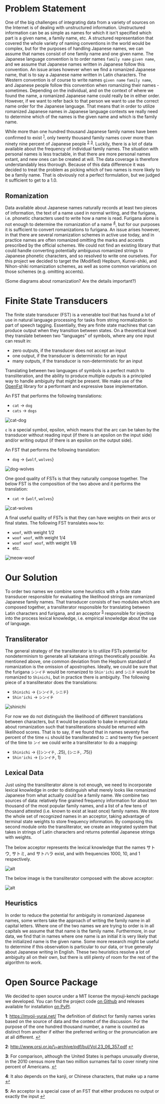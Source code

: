 # Problem Statement

One of the big challenges of integrating data 
from a variety of sources on the Internet
is of dealing with unstructured information.
Unstructured information can be as simple as names 
for which it isn't specified
which part is a given name, a family name, etc.
A structured representation that covered
the whole variety of naming conventions in the world
would be complex, 
but for the purposes of handling Japanese names, 
we can assume that names consist of one family name and one given name.
The Japanese language convention is to order names `family name` `given name`,
and we assume that Japanese names written in Japanese follow this convention.
An issue arises however when we find a romanized Japanese name,
that is to say a Japanese name written in Latin characters.
The Western convention is of course to write names `given name` `family name`,
and Japanese people follow this convention when romanizing their names - sometimes.
Depending on the individual,
and on the context of where we found the name,
a romanized Japanese name could really be in either order.
However, 
if we want to refer back to that person 
we want to use the correct name order for the Japanese language.
That means that in order to utilize romanized Japanese names
in Japanese language contexts
we really need to determine which of the names
is the given name and which is the family name.

While more than one hundred thousand 
Japanese family names have been confirmed to exist <sup id="a1">[1](#f1)</sup>,
only twenty thousand family names
cover more than ninety nine percent of Japanese people
<sup id="a2">[2](#f2)</sup> <sup id="a3">[3](#f3)</sup>.
Luckily,
there is a lot of data available about the frequency of individual family names.
The situation with personal names is less tractable,
in that there are more personal names extant,
and new ones can be created at will.
The data coverage is therefore understandably less thorough.
Because of this data difference it was decided to treat the problem as
picking which of two names is more likely to be a family name.
That is obviously not a perfect formulation,
but we judged it sufficient to get to a 1.0.

## Romanization

Data available about Japanese names 
naturally records at least two pieces of information,
the text of a name used in normal writing,
and the furigana, i.e. phonetic characters used to write how a name is read.
Furigana alone is not enough to determine the romanization of a name <sup id="a4">[4](#f4)</sup>,
but for our purposes it is sufficient to convert romanizations to furigana.
An issue arises however,
in that there are several romanization schemes in active use today,
and in practice names are often romanized omitting
the marks and accents prescribed by the official schemes.
We could not find an existing library that could handle converting
potentially ambiguous romanized strings 
to Japanese phonetic characters,
and so resolved to write one ourselves.
For this project we decided to target the 
(Modified) Hepburn, Kunrei-shiki, and Nihon-shiki romanization schemes,
as well as some common variations on those schemes (e.g. omitting accents).

(Some diagrams about romanization? Are the details important?)


# Finite State Transducers

The finite state transducer (FST) is a venerable tool 
that has found a lot of use in natural language processing 
for tasks from string normalization to part of speech tagging.
Essentially, they are finite state machines
that can produce output when they transition between states.
On a theoretical level they translate between two "languages" of symbols,
where any one input can result in:
* zero outputs, if the transducer does not accept an input
* one output, if the transducer is deterministic for an input
* many outputs, if the transducer is non-deterministic for an input

Translating between two languages of symbols is a perfect match to transliteration,
and the ability to produce multiple outputs
is a principled way to handle ambiguity that might be present.
We make use of the [OpenFst](http://www.openfst.org/twiki/bin/view/FST/WebHome) 
library for a performant and expressive base implementation.

An FST that performs the following translations:
* `cat` -> `dog`
* `cats` -> `dogs`

![cat-dog](img/cat-dog.svg)

`ε` is a special symbol, epsilon, 
which means that the arc can be taken by the transducer 
without reading input (if there is an epsilon on the input side)
and/or writing output (if there is an epsilon on the output side).

An FST that performs the following translation:
* `dog` -> {`wolf`, `wolves`}

![dog-wolves](img/dog-wolves.svg)

One good quality of FSTs is that they naturally compose together.
The below FST is the composition of the two above 
and it performs the translation:
* `cat` -> {`wolf`, `wolves`}

![cat-wolves](img/cat-wolves.svg)

A final useful quality of FSTs is that 
they can have weights on their arcs or final states.
The following FST translates `meow` to:
* `woof`, with weight 1/2
* `woof woof`, with weight 1/4
* `woof woof woof`, with weight 1/8
* etc.

![meow-woof](img/meow-woof.svg)


# Our Solution

To order two names we combine some heuristics
with a finite state transducer responsible for 
evaluating the likelihood strings are romanized Japanese family names.
That transducer consists of two modules which are composed together,
a transliterator responsible for 
translating between Latin characters and furigana,
and an acceptor <sup id="a5">[5](#f5)</sup> responsible for 
injecting into the process lexical knowledge,
i.e. empirical knowledge about the use of language.


## Transliterator

The general strategy of the transliterator
is to utilize FSTs potential for nondeterminism
to generate all katakana strings theoretically possible.
As mentioned above, 
one common deviation from the Hepburn standard of romanization 
is the omission of apostrophes.
Ideally, 
we could be sure that the furigana `シンイチ` would be romanized to `Shin'ichi`
and `シニチ` would be romanized to `Shinichi`,
but in practice there is ambiguity.
The following piece of a transliterator does the translations:
* `Shinichi` -> {`シンイチ`, `シニチ`}
* `Shin'ichi` -> `シンイチ`

![shinichi](img/shinichi.svg)

For now we do not distinguish
the likelihood of different translations between characters,
but it would be possible to bake in empirical data about romanization
such that transliterations should be returned with likelihood scores.
That is to say,
if we found that in names seventy five percent of the time `ni`
should be transliterated to `ニ` and twenty five percent of the time to `ンイ`
we could write a transliterator to do a mapping:
* `Shinichi` -> {(`シンイチ`, .25), (`シニチ`, .75)}
* `Shin'ichi` -> (`シンイチ`, 1)


## Lexical Data

Just using the transliterator alone is not enough,
we need to incorporate lexical knowledge 
in order to distinguish what merely looks like romanized Japanese 
from what actually could be a family name.
We combine two sources of data: 
relatively fine grained frequency information 
for about ten thousand of the most popular family names,
and a list of a few tens of thousand 
attested (i.e. known to exist at least once) family names.
We store the whole set of recognized names in an acceptor,
taking advantage of terminal state weights to store frequency information.
By composing this second module onto the transliterator,
we create an integrated system that takes in strings of Latin characters 
and returns potential Japanese strings with weights.

The below acceptor represents the lexical knowledge that the names
サトウ, サトミ, and サトハラ exist,
and with frequencies 1000, 10, and 1 respectively.

![alt](img/satoumi.svg)

The below image is the transliterator composed with the above acceptor:

![alt](./img/transliterate-satoumi.svg)

## Heuristics

In order to reduce the potential for ambiguity in romanized Japanese names,
some writers take the approach of writing the family name in all capital letters.
Where one of the two names we are trying to order is in all capitals
we assume that that name is the family name.
Furthermore,
in our data,
we find that in names where one name is an initial it is very likely that
the initialized name is the given name.
Some more research might be useful to determine 
if this observation is particular to our data,
or true generally about Japanese writing in English.
These two heuristics resolve a lot of ambiguity all on their own,
but there is still plenty of room for the rest of the algorithm to work.


# Open Source Package

We decided to open source under a MIT license 
the myouji-kenchi package we developed.
You can find the project code 
[on Github](https://github.com/scouty-inc/myouji-kenchi)
and releases available for installation 
[on PyPI](https://pypi.org/project/myouji-kenchi/).


<b id="f1">1</b>: https://myoji-yurai.net/ The definition of distinct for family names
varies based on the source of data and the context of the discussion. For the
purpose of the one hundred thousand number, a name is counted as distinct from
another if either the preferred writing or the pronunciation are at all
different. [↩](#a1)

<b id="f2">2</b>: http://www.orsj.or.jp/\~archive/pdf/bul/Vol.23_06_357.pdf [↩](#a2)

<b id="f3">3</b>: For comparison,
although the United States is perhaps unusually diverse,
in the 2010 census more than two million surnames 
fail to cover ninety nine percent of Americans.
[↩](#a3)

<b id="f4">4</b>: It also depends on the kanji, or Chinese characters, that make up a name [↩](#a4)

<b id="f5">5</b>: An acceptor is a special case of an FST that either produces no output or exactly the input [↩](#a5)
